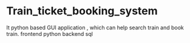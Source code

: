 # Train_ticket_booking_system
It python based GUI application , which can help search train and book train. frontend python backend sql
